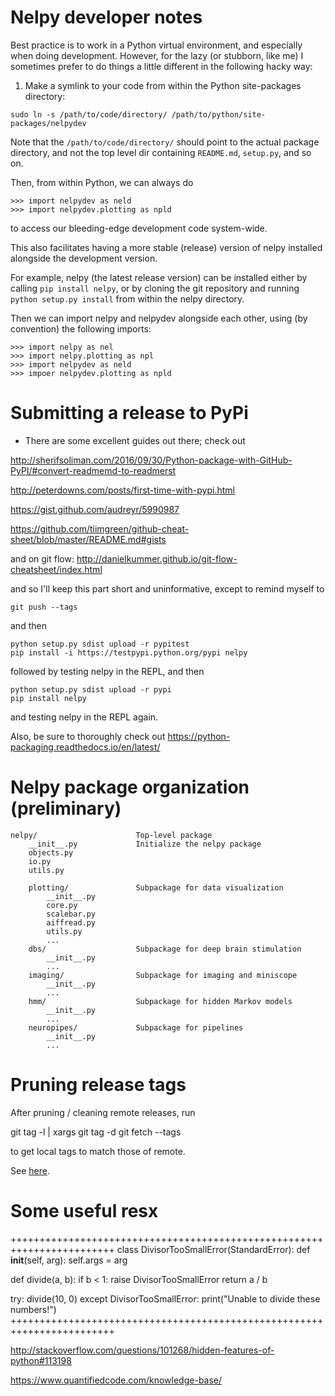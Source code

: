 Nelpy developer notes
=====================

Best practice is to work in a Python virtual environment, and especially when doing development. However, for the lazy (or stubborn, like me) I sometimes prefer to do things a little different in the following hacky way:

1. Make a symlink to your code from within the Python site-packages directory:
```
sudo ln -s /path/to/code/directory/ /path/to/python/site-packages/nelpydev
```
Note that the `/path/to/code/directory/` should point to the actual package directory, and not the top level dir containing `README.md`, `setup.py`, and so on.

Then, from within Python, we can always do

    >>> import nelpydev as neld
    >>> import nelpydev.plotting as npld

to access our bleeding-edge development code system-wide.

This also facilitates having a more stable (release) version of nelpy installed alongside the development version.

For example, nelpy (the latest release version) can be installed either by calling `pip install nelpy`, or by cloning the git repository and running `python setup.py install` from within the nelpy directory.

Then we can import nelpy and nelpydev alongside each other, using (by convention) the following imports:

    >>> import nelpy as nel
    >>> import nelpy.plotting as npl
    >>> import nelpydev as neld
    >>> impoer nelpydev.plotting as npld

Submitting a release to PyPi
============================

* There are some excellent guides out there; check out

http://sherifsoliman.com/2016/09/30/Python-package-with-GitHub-PyPI/#convert-readmemd-to-readmerst

http://peterdowns.com/posts/first-time-with-pypi.html

https://gist.github.com/audreyr/5990987

https://github.com/tiimgreen/github-cheat-sheet/blob/master/README.md#gists

and on git flow: http://danielkummer.github.io/git-flow-cheatsheet/index.html

and so I'll keep this part short and uninformative, except to remind myself to

```git push --tags```

and then

```
python setup.py sdist upload -r pypitest
pip install -i https://testpypi.python.org/pypi nelpy
```

followed by testing nelpy in the REPL, and then

```
python setup.py sdist upload -r pypi
pip install nelpy
```

and testing nelpy in the REPL again.

Also, be sure to thoroughly check out https://python-packaging.readthedocs.io/en/latest/

Nelpy package organization (preliminary)
========================================

    nelpy/                      Top-level package
        __init__.py             Initialize the nelpy package
        objects.py
        io.py
        utils.py

        plotting/               Subpackage for data visualization
            __init__.py
            core.py
            scalebar.py
            aiffread.py
            utils.py
            ...
        dbs/                    Subpackage for deep brain stimulation
            __init__.py
            ...
        imaging/                Subpackage for imaging and miniscope
            __init__.py
            ...
        hmm/                    Subpackage for hidden Markov models
            __init__.py
            ...
        neuropipes/             Subpackage for pipelines
            __init__.py
            ...

Pruning release tags
====================
After pruning / cleaning remote releases, run

git tag -l | xargs git tag -d
git fetch --tags

to get local tags to match those of remote.

See [here](http://stackoverflow.com/questions/1841341/remove-local-tags-that-are-no-longer-on-the-remote-repository).

Some useful resx
================

++++++++++++++++++++++++++++++++++++++++++++++++++++++++++++++++++++++++
class DivisorTooSmallError(StandardError):
    def __init__(self, arg):
        self.args = arg


def divide(a, b):
    if b < 1:
        raise DivisorTooSmallError
    return a / b


try:
    divide(10, 0)
except DivisorTooSmallError:
    print("Unable to divide these numbers!")
++++++++++++++++++++++++++++++++++++++++++++++++++++++++++++++++++++++++

http://stackoverflow.com/questions/101268/hidden-features-of-python#113198

https://www.quantifiedcode.com/knowledge-base/

